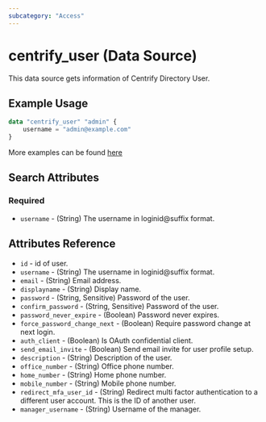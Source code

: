 ```yaml
---
subcategory: "Access"
---
```


# centrify_user (Data Source)

This data source gets information of Centrify Directory User.

## Example Usage

```terraform
data "centrify_user" "admin" {
    username = "admin@example.com"
}
```

More examples can be found [here](https://github.com/marcozj/terraform-provider-centrify/tree/main/examples/centrify_user)

## Search Attributes

### Required

- `username` - (String) The username in loginid@suffix format.

## Attributes Reference

- `id` - id of user.
- `username` - (String) The username in loginid@suffix format.
- `email` - (String) Email address.
- `displayname` - (String) Display name.
- `password` - (String, Sensitive) Password of the user.
- `confirm_password` - (String, Sensitive) Password of the user.
- `password_never_expire` - (Boolean) Password never expires.
- `force_password_change_next` - (Boolean) Require password change at next login.
- `auth_client` - (Boolean) Is OAuth confidential client.
- `send_email_invite` - (Boolean) Send email invite for user profile setup.
- `description` - (String) Description of the user.
- `office_number` - (String) Office phone number.
- `home_number` - (String) Home phone number.
- `mobile_number` - (String) Mobile phone number.
- `redirect_mfa_user_id` - (String) Redirect multi factor authentication to a different user account. This is the ID of another user.
- `manager_username` - (String) Username of the manager.
